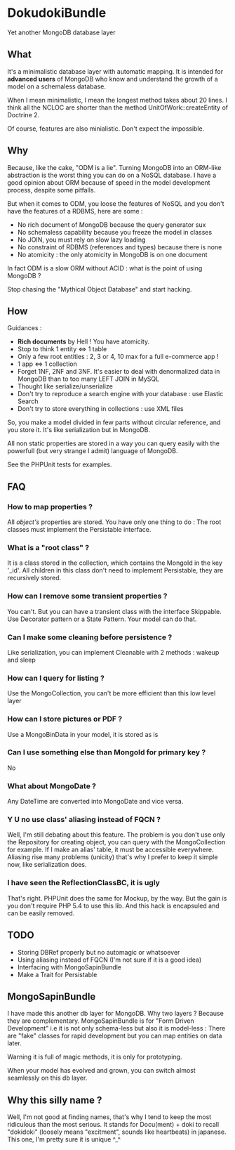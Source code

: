 DokudokiBundle
==============

Yet another MongoDB database layer

What
----

It's a minimalistic database layer with automatic mapping. 
It is intended for **advanced users** of MongoDB
who know and understand the growth of a model on a schemaless database.

When I mean minimalistic, I mean the longest method takes about 20 lines. I think all
the NCLOC are shorter than the method UnitOfWork::createEntity of Doctrine 2.

Of course, features are also minialistic. Don't expect the impossible.

Why
---

Because, like the cake, "ODM is a lie". Turning MongoDB into an ORM-like 
abstraction is the worst
thing you can do on a NoSQL database. I have a good opinion about ORM
because of speed in the model development process, despite some pitfalls.

But when it comes to ODM, you loose the features of NoSQL and you don't have
the features of a RDBMS, here are some : 

 * No rich document of MongoDB because the query generator sux
 * No schemaless capability because you freeze the model in classes
 * No JOIN, you must rely on slow lazy loading
 * No constraint of RDBMS (references and types) because there is none
 * No atomicity : the only atomicity in MongoDB is on one document

In fact ODM is a slow ORM without ACID : what is the point of using MongoDB ?

Stop chasing the "Mythical Object Database" and start hacking.

How
---

Guidances :
 * **Rich documents** by Hell ! You have atomicity.
 * Stop to think 1 entity <=> 1 table
 * Only a few root entities : 2, 3 or 4, 10 max for a full e-commerce app !
 * 1 app <=> 1 collection
 * Forget 1NF, 2NF and 3NF. It's easier to deal with denormalized data in 
   MongoDB than to too many LEFT JOIN in MySQL
 * Thought like serialize/unserialize
 * Don't try to reproduce a search engine with your database : use Elastic Search
 * Don't try to store everything in collections : use XML files

So, you make a model divided in few parts without circular reference, 
and you store it. It's like serialization but in MongoDB.

All non static properties are stored in a way you can query easily with the
powerfull (but very strange I admit) language of MongoDB.

See the PHPUnit tests for examples.

FAQ
---

### How to map properties ?
All *object's* properties are stored. You have only one thing to do : 
The root classes must implement the Persistable interface.

### What is a "root class" ?
It is a class stored in the collection, which contains the MongoId in the key '_id'.
All children in this class don't need to implement Persistable, they are
recursively stored.

### How can I remove some transient properties ?
You can't. But you can have a transient class with the interface Skippable.
Use Decorator pattern or a State Pattern. Your model can do that.

### Can I make some cleaning before persistence ?
Like serialization, you can implement Cleanable with 2 methods : wakeup and sleep

### How can I query for listing ?
Use the MongoCollection, you can't be more efficient than this low level layer

### How can I store pictures or PDF ?
Use a MongoBinData in your model, it is stored as is

### Can I use something else than MongoId for primary key ?
No

### What about MongoDate ?
Any DateTime are converted into MongoDate and vice versa.

### Y U no use class' aliasing instead of FQCN ?
Well, I'm still debating about this feature. The problem is you don't use
only the Repository for creating object, you can query with the MongoCollection
for example. If I make an alias' table, it must be accessible everywhere.
Aliasing rise many problems (unicity) that's why I prefer to keep it simple now,
like serialization does.

### I have seen the ReflectionClassBC, it is ugly
That's right. PHPUnit does the same for Mockup, by the way. 
But the gain is you don't require PHP 5.4 to use
this lib. And this hack is encapsuled and can be easily removed.

TODO
----

 * Storing DBRef properly but no automagic or whatsoever
 * Using aliasing instead of FQCN (I'm not sure if it is a good idea)
 * Interfacing with MongoSapinBundle
 * Make a Trait for Persistable

MongoSapinBundle
----------------

I have made this another db layer for MongoDB. Why two layers ? Because they
are complementary. MongoSapinBundle is for "Form Driven Development" i.e
it is not only schema-less but also it is model-less : There are "fake" classes
for rapid development but you can map entities on data later. 

Warning it is full of magic methods, it is only for prototyping.

When your model has evolved and grown, you can switch almost seamlessly 
on this db layer.

Why this silly name ?
---------------------

Well, I'm not good at finding names, that's why I tend to keep the most ridiculous
than the most serious. It stands for Docu(ment) + doki to recall
"dokidoki" (loosely means "excitment", sounds like heartbeats) in japanese.
This one, I'm pretty sure it is unique ^_^
